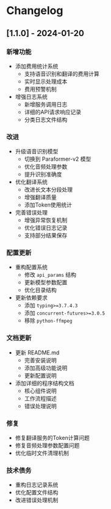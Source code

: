 # Changelog

## [1.1.0] - 2024-01-20

### 新增功能
- 添加费用统计系统
  - 支持语音识别和翻译的费用计算
  - 实时显示处理成本
  - 费用预警机制
- 增强日志系统
  - 新增服务调用日志
  - 详细的API请求响应记录
  - 分类日志文件结构

### 改进
- 升级语音识别模型
  - 切换到 Paraformer-v2 模型
  - 优化音频处理参数
  - 提升识别准确度
- 优化翻译系统
  - 改进长文本分段处理
  - 增强翻译质量
  - 添加Token使用统计
- 完善错误处理
  - 增强异常恢复机制
  - 优化错误日志记录
  - 支持部分结果保存

### 配置更新
- 重构配置系统
  - 修改 `api_params` 结构
  - 更新模型参数配置
  - 优化目录结构
- 更新依赖要求
  - 添加 `typing>=3.7.4.3`
  - 添加 `concurrent-futures>=3.0.5`
  - 移除 `python-ffmpeg`

### 文档更新
- 更新 README.md
  - 完善安装说明
  - 添加高级功能说明
  - 更新配置说明
- 添加详细的程序结构文档
  - 核心组件说明
  - 工作流程描述
  - 错误处理说明

### 修复
- 修复翻译服务的Token计算问题
- 修复音频处理参数配置问题
- 优化临时文件清理机制

### 技术债务
- 重构日志记录系统
- 优化配置文件结构
- 改进错误处理机制 